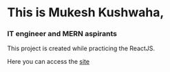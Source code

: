 # This is Mukesh Kushwaha,

### IT engineer and MERN aspirants

This project is created while practicing the ReactJS.

Here you can access the [site]("https://recipemedia.netlify.app/")

